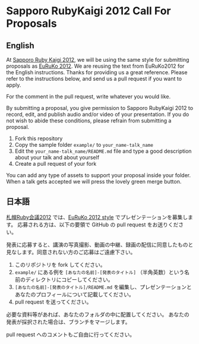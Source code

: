 # Sapporo RubyKaigi 2012 Call For Proposals

## English

At [Sapporo Ruby Kaigi 2012][sprk2012], we will be using the same style for
submitting proposals as [EuRuKo 2012][euruko2012].
We are reusing the text from EuRuKo2012 for the English instructions.
Thanks for providing us a great reference.
Please refer to the instructions below, and send us a pull request if
you want to apply.

For the comment in the pull request, write whatever you would like.

By submitting a proposal, you give permission to Sapporo RubyKaigi 2012 to record, edit, and publish audio and/or video of your presentation. If you do not wish to abide these conditions, please refrain from submitting a proposal.

1. Fork this repository
2. Copy the sample folder `example/` to `your_name-talk_name`
3. Edit the `your_name-talk_name/README.md` file and type a good description about your talk
   and about yourself
4. Create a pull request of your fork

You can add any type of assets to support your proposal inside your folder. When a talk gets accepted we will press the lovely green merge button.

## 日本語

[札幌Ruby会議2012][sprk2012] では、[EuRuKo 2012 style][euruko2012] でプレゼンテーションを募集します。
応募される方は、以下の要領で GitHub の pull request をお送りください。

発表に応募すると、講演の写真撮影、動画の中継、録画の配信に同意したものと見なします。同意されない方のご応募はご遠慮下さい。

1. このリポジトリを fork してください。
2. `example/` にある例を `[あなたの名前]-[発表のタイトル]` （半角英数）という名前のディレクトリにコピーしてください。
3. `[あなたの名前]-[発表のタイトル]/README.md` を編集し、プレゼンテーションとあなたのプロフィールについて記載してください。
4. pull request を送ってください。

必要な資料等があれば、あなたのフォルダの中に配置してください。
あなたの発表が採択された場合は、ブランチをマージします。

pull request へのコメントもご自由に行ってください。

  [sprk2012]: http://sapporo.rubykaigi.org/2012
  [euruko2012]: https://github.com/euruko2012/call-for-proposals


